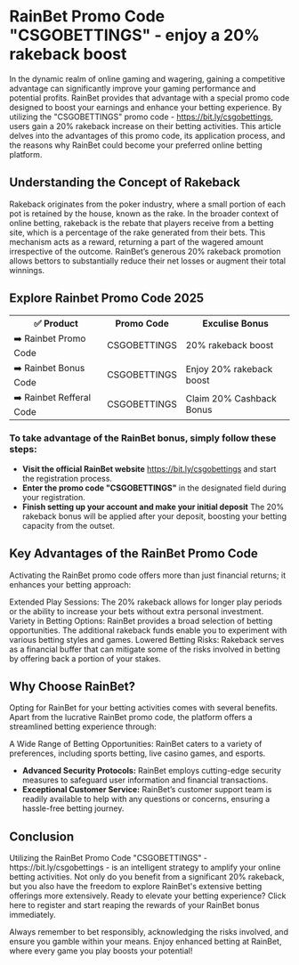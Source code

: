 <h1>RainBet Promo Code "CSGOBETTINGS" - enjoy a 20% rakeback boost</h1>

In the dynamic realm of online gaming and wagering, gaining a competitive advantage can significantly improve your gaming performance and potential profits. 
RainBet provides that advantage with a special promo code designed to boost your earnings and enhance your betting experience. 
By utilizing the "CSGOBETTINGS" promo code - https://bit.ly/csgobettings, users gain a 20% rakeback increase on their betting activities. 
This article delves into the advantages of this promo code, its application process, and the reasons why RainBet could become your preferred online betting platform.

<h2>Understanding the Concept of Rakeback</h2>
Rakeback originates from the poker industry, where a small portion of each pot is retained by the house, known as the rake. 
In the broader context of online betting, rakeback is the rebate that players receive from a betting site, which is a percentage of the rake generated from their bets. 
This mechanism acts as a reward, returning a part of the wagered amount irrespective of the outcome. 
RainBet’s generous 20% rakeback promotion allows bettors to substantially reduce their net losses or augment their total winnings.

<H2>Explore Rainbet Promo Code 2025</H2>
 <table>
  <tr>
    <th>✅ Product</th>
    <th>Promo Code</th>
    <th>Exculise Bonus</th>
  </tr>
  <tr>
    <td>➡️ Rainbet Promo Code</td>
    <td>CSGOBETTINGS</td>
    <td>20% rakeback boost</td>
  </tr>
  <tr>
   <td>➡️ Rainbet Bonus Code</td>
    <td>CSGOBETTINGS</td>
    <td>Enjoy 20% rakeback boost</td>
  </tr>
  <tr>
  <td>➡️ Rainbet Refferal Code</td>
    <td>CSGOBETTINGS</td>
      <td>Claim 20% Cashback Bonus</td>
  </tr>
</table>

<h3>To take advantage of the RainBet bonus, simply follow these steps:</h3>

- **Visit the official RainBet website** https://bit.ly/csgobettings and start the registration process.
- **Enter the promo code "CSGOBETTINGS"** in the designated field during your registration.
- **Finish setting up your account and make your initial deposit** The 20% rakeback bonus will be applied after your deposit, boosting your betting capacity from the outset.

<h2>Key Advantages of the RainBet Promo Code</h2>
Activating the RainBet promo code offers more than just financial returns; it enhances your betting approach:

Extended Play Sessions: The 20% rakeback allows for longer play periods or the ability to increase your bets without extra personal investment.
Variety in Betting Options: RainBet provides a broad selection of betting opportunities. The additional rakeback funds enable you to experiment with various betting styles and games.
Lowered Betting Risks: Rakeback serves as a financial buffer that can mitigate some of the risks involved in betting by offering back a portion of your stakes.


<h2>Why Choose RainBet?</h2>
Opting for RainBet for your betting activities comes with several benefits. Apart from the lucrative RainBet promo code, the platform offers a streamlined betting experience through:

A Wide Range of Betting Opportunities: RainBet caters to a variety of preferences, including sports betting, live casino games, and esports.
- **Advanced Security Protocols:** RainBet employs cutting-edge security measures to safeguard user information and financial transactions.
- **Exceptional Customer Service:** RainBet’s customer support team is readily available to help with any questions or concerns, ensuring a hassle-free betting journey.

<h2>Conclusion</h2>
Utilizing the RainBet Promo Code "CSGOBETTINGS" - https://bit.ly/csgobettings - is an intelligent strategy to amplify your online betting activities. Not only do you benefit from a significant 20% rakeback, but you also have the freedom to explore RainBet's extensive betting offerings more extensively. Ready to elevate your betting experience? Click here to register and start reaping the rewards of your RainBet bonus immediately.

Always remember to bet responsibly, acknowledging the risks involved, and ensure you gamble within your means. Enjoy enhanced betting at RainBet, where every game you play boosts your potential!
